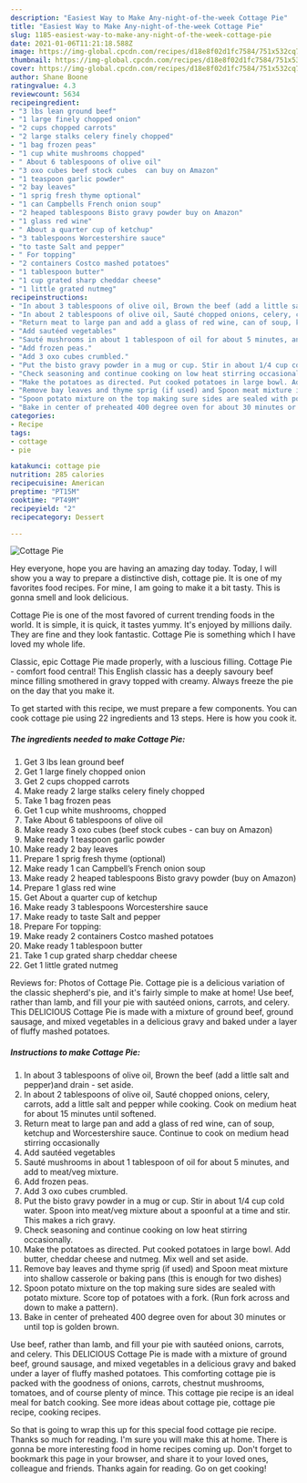 ```yaml
---
description: "Easiest Way to Make Any-night-of-the-week Cottage Pie"
title: "Easiest Way to Make Any-night-of-the-week Cottage Pie"
slug: 1185-easiest-way-to-make-any-night-of-the-week-cottage-pie
date: 2021-01-06T11:21:18.588Z
image: https://img-global.cpcdn.com/recipes/d18e8f02d1fc7584/751x532cq70/cottage-pie-recipe-main-photo.jpg
thumbnail: https://img-global.cpcdn.com/recipes/d18e8f02d1fc7584/751x532cq70/cottage-pie-recipe-main-photo.jpg
cover: https://img-global.cpcdn.com/recipes/d18e8f02d1fc7584/751x532cq70/cottage-pie-recipe-main-photo.jpg
author: Shane Boone
ratingvalue: 4.3
reviewcount: 5634
recipeingredient:
- "3 lbs lean ground beef"
- "1 large finely chopped onion"
- "2 cups chopped carrots"
- "2 large stalks celery finely chopped"
- "1 bag frozen peas"
- "1 cup white mushrooms chopped"
- " About 6 tablespoons of olive oil"
- "3 oxo cubes beef stock cubes  can buy on Amazon"
- "1 teaspoon garlic powder"
- "2 bay leaves"
- "1 sprig fresh thyme optional"
- "1 can Campbells French onion soup"
- "2 heaped tablespoons Bisto gravy powder buy on Amazon"
- "1 glass red wine"
- " About a quarter cup of ketchup"
- "3 tablespoons Worcestershire sauce"
- "to taste Salt and pepper"
- " For topping"
- "2 containers Costco mashed potatoes"
- "1 tablespoon butter"
- "1 cup grated sharp cheddar cheese"
- "1 little grated nutmeg"
recipeinstructions:
- "In about 3 tablespoons of olive oil, Brown the beef (add a little salt and pepper)and drain - set aside."
- "In about 2 tablespoons of olive oil, Sauté chopped onions, celery, carrots, add a little salt and pepper while cooking. Cook on medium heat for about 15 minutes until softened."
- "Return meat to large pan and add a glass of red wine, can of soup, ketchup and Worcestershire sauce. Continue to cook on medium head stirring occasionally"
- "Add sautéed vegetables"
- "Sauté mushrooms in about 1 tablespoon of oil for about 5 minutes, and add to meat/veg mixture."
- "Add frozen peas."
- "Add 3 oxo cubes crumbled."
- "Put the bisto gravy powder in a mug or cup. Stir in about 1/4 cup cold water. Spoon into meat/veg mixture about a spoonful at a time and stir. This makes a rich gravy."
- "Check seasoning and continue cooking on low heat stirring occasionally."
- "Make the potatoes as directed. Put cooked potatoes in large bowl. Add butter, cheddar cheese and nutmeg. Mix well and set aside."
- "Remove bay leaves and thyme sprig (if used) and Spoon meat mixture into shallow casserole or baking pans (this is enough for two dishes)"
- "Spoon potato mixture on the top making sure sides are sealed with potato mixture. Score top of potatoes with a fork. (Run fork across and down to make a pattern)."
- "Bake in center of preheated 400 degree oven for about 30 minutes or until top is golden brown."
categories:
- Recipe
tags:
- cottage
- pie

katakunci: cottage pie 
nutrition: 285 calories
recipecuisine: American
preptime: "PT15M"
cooktime: "PT49M"
recipeyield: "2"
recipecategory: Dessert

---
```



![Cottage Pie](https://img-global.cpcdn.com/recipes/d18e8f02d1fc7584/751x532cq70/cottage-pie-recipe-main-photo.jpg)

Hey everyone, hope you are having an amazing day today. Today, I will show you a way to prepare a distinctive dish, cottage pie. It is one of my favorites food recipes. For mine, I am going to make it a bit tasty. This is gonna smell and look delicious.

Cottage Pie is one of the most favored of current trending foods in the world. It is simple, it is quick, it tastes yummy. It's enjoyed by millions daily. They are fine and they look fantastic. Cottage Pie is something which I have loved my whole life.

Classic, epic Cottage Pie made properly, with a luscious filling. Cottage Pie - comfort food central! This English classic has a deeply savoury beef mince filling smothered in gravy topped with creamy. Always freeze the pie on the day that you make it.


To get started with this recipe, we must prepare a few components. You can cook cottage pie using 22 ingredients and 13 steps. Here is how you cook it.

<!--inarticleads1-->

##### The ingredients needed to make Cottage Pie:

1. Get 3 lbs lean ground beef
1. Get 1 large finely chopped onion
1. Get 2 cups chopped carrots
1. Make ready 2 large stalks celery finely chopped
1. Take 1 bag frozen peas
1. Get 1 cup white mushrooms, chopped
1. Take  About 6 tablespoons of olive oil
1. Make ready 3 oxo cubes (beef stock cubes - can buy on Amazon)
1. Make ready 1 teaspoon garlic powder
1. Make ready 2 bay leaves
1. Prepare 1 sprig fresh thyme (optional)
1. Make ready 1 can Campbell’s French onion soup
1. Make ready 2 heaped tablespoons Bisto gravy powder (buy on Amazon)
1. Prepare 1 glass red wine
1. Get  About a quarter cup of ketchup
1. Make ready 3 tablespoons Worcestershire sauce
1. Make ready to taste Salt and pepper
1. Prepare  For topping:
1. Make ready 2 containers Costco mashed potatoes
1. Make ready 1 tablespoon butter
1. Take 1 cup grated sharp cheddar cheese
1. Get 1 little grated nutmeg


Reviews for: Photos of Cottage Pie. Cottage pie is a delicious variation of the classic shepherd&#39;s pie, and it&#39;s fairly simple to make at home! Use beef, rather than lamb, and fill your pie with sautéed onions, carrots, and celery. This DELICIOUS Cottage Pie is made with a mixture of ground beef, ground sausage, and mixed vegetables in a delicious gravy and baked under a layer of fluffy mashed potatoes. 

<!--inarticleads2-->

##### Instructions to make Cottage Pie:

1. In about 3 tablespoons of olive oil, Brown the beef (add a little salt and pepper)and drain - set aside.
1. In about 2 tablespoons of olive oil, Sauté chopped onions, celery, carrots, add a little salt and pepper while cooking. Cook on medium heat for about 15 minutes until softened.
1. Return meat to large pan and add a glass of red wine, can of soup, ketchup and Worcestershire sauce. Continue to cook on medium head stirring occasionally
1. Add sautéed vegetables
1. Sauté mushrooms in about 1 tablespoon of oil for about 5 minutes, and add to meat/veg mixture.
1. Add frozen peas.
1. Add 3 oxo cubes crumbled.
1. Put the bisto gravy powder in a mug or cup. Stir in about 1/4 cup cold water. Spoon into meat/veg mixture about a spoonful at a time and stir. This makes a rich gravy.
1. Check seasoning and continue cooking on low heat stirring occasionally.
1. Make the potatoes as directed. Put cooked potatoes in large bowl. Add butter, cheddar cheese and nutmeg. Mix well and set aside.
1. Remove bay leaves and thyme sprig (if used) and Spoon meat mixture into shallow casserole or baking pans (this is enough for two dishes)
1. Spoon potato mixture on the top making sure sides are sealed with potato mixture. Score top of potatoes with a fork. (Run fork across and down to make a pattern).
1. Bake in center of preheated 400 degree oven for about 30 minutes or until top is golden brown.


Use beef, rather than lamb, and fill your pie with sautéed onions, carrots, and celery. This DELICIOUS Cottage Pie is made with a mixture of ground beef, ground sausage, and mixed vegetables in a delicious gravy and baked under a layer of fluffy mashed potatoes. This comforting cottage pie is packed with the goodness of onions, carrots, chestnut mushrooms, tomatoes, and of course plenty of mince. This cottage pie recipe is an ideal meal for batch cooking. See more ideas about cottage pie, cottage pie recipe, cooking recipes. 

So that is going to wrap this up for this special food cottage pie recipe. Thanks so much for reading. I'm sure you will make this at home. There is gonna be more interesting food in home recipes coming up. Don't forget to bookmark this page in your browser, and share it to your loved ones, colleague and friends. Thanks again for reading. Go on get cooking!
